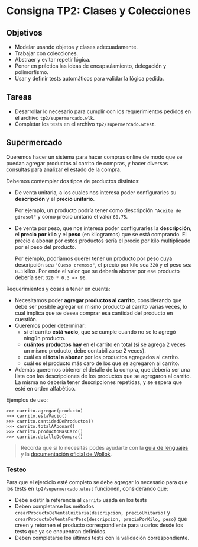 # Consigna TP2: Clases y Colecciones

## Objetivos

- Modelar usando objetos y clases adecuadamente.
- Trabajar con colecciones.
- Abstraer y evitar repetir lógica.
- Poner en práctica las ideas de encapsulamiento, delegación y polimorfismo.
- Usar y definir tests automáticos para validar la lógica pedida.

## Tareas

- Desarrollar lo necesario para cumplir con los requerimientos pedidos en el archivo `tp2/supermercado.wlk`.
- Completar los tests en el archivo `tp2/supermercado.wtest`.

## Supermercado

Queremos hacer un sistema para hacer compras online de modo que se puedan agregar productos al carrito de compras, y hacer diversas consultas para analizar el estado de la compra.

Debemos contemplar dos tipos de productos distintos:
- De venta unitaria, a los cuales nos interesa poder configurarles su **descripción** y el **precio unitario**.
  
  Por ejemplo, un producto podría tener como descripción `"Aceite de girasol"` y como precio unitario el valor `60.75`.
  
- De venta por peso, que nos interesa poder configurarles la **descripción**, el **precio por kilo** y el **peso** (en kilogramos) que se está comprando. El precio a abonar por estos productos sería el precio por kilo multiplicado por el peso del producto.
  
  Por ejemplo, podríamos querer tener un producto por peso cuya descripción sea `"Queso cremoso"`, el precio por kilo sea `320` y el peso sea `0.3` kilos. Por ende el valor que se debería abonar por ese producto debería ser: `320 * 0.3 => 96`.

Requerimientos y cosas a tener en cuenta:

- Necesitamos poder **agregar productos al carrito**, considerando que debe ser posible agregar un mismo producto al carrito varias veces, lo cual implica que se desea comprar esa cantidad del producto en cuestión.
- Queremos poder determinar:
  - si el carrito **está vacío**, que se cumple cuando no se le agregó ningún producto.
  - **cuántos productos hay** en el carrito en total (si se agrega 2 veces un mismo producto, debe contabilizarse 2 veces).
  - cuál es el **total a abonar** por los productos agregados al carrito.
  - cuál es el producto más caro de los que se agregaron al carrito.
- Además queremos obtener el detalle de la compra, que debería ser una lista con las descripciones de los productos que se agregaron al carrito. La misma no debería tener descripciones repetidas, y se espera que esté en orden alfabético.

Ejemplos de uso:

```Wollok
>>> carrito.agregar(producto)
>>> carrito.estaVacio()
>>> carrito.cantidadDeProductos()
>>> carrito.totalAAbonar()
>>> carrito.productoMasCaro()
>>> carrito.detalleDeCompra()
```

> Recordá que si lo necesitás podés ayudarte con la [guía de lenguajes](https://docs.google.com/document/d/e/2PACX-1vTlLkakSbp6ubcIq00PU4-Z96tg8CUSc8bO793_uftmiGjfkSn7Ug-F_y0-ieIWG6aWfuoHLJrRL8Fd/pub) y la [documentación oficial de Wollok](https://www.wollok.org/documentacion/wollokdoc/).

### Testeo

Para que el ejercicio esté completo se debe agregar lo necesario para que los tests en `tp2/supermercado.wtest` funcionen, considerando que:
  - Debe existir la referencia al `carrito` usada en los tests
  - Deben completarse los métodos `crearProductoDeVentaUnitaria(descripcion, precioUnitario)` y `crearProductoDeVentaPorPeso(descripcion, precioPorKilo, peso)` que creen y retornen el producto correspondiente para usarlos desde los tests que ya se encuentran definidos.
  - Deben completarse los últimos tests con la validación correspondiente.
